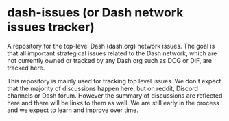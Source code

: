 # dash-issues (or Dash network issues tracker)
A repository for the top-level Dash (dash.org) network issues. The goal is that all important strategical issues related to the Dash network, which are not currently owned or tracked by any Dash org such as DCG or DIF, are tracked here.


This repository is mainly used for tracking top level issues. We don't expect that the majority of discussions happen here, but on reddit, Discord channels or Dash forum. However the summary of discussions are reflected here and there will be links to them as well. We are still early in the process and we expect to learn and improve over time.
